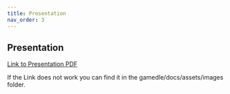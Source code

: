 ```yaml
---
title: Presentation
nav_order: 3
---
```



## Presentation

<a href src="https://github.com/IkeTurtle/gamedle/blob/1278edffd125230d30dc36a69a46d6fd3c35ebd3/docs/assets/images/gamedle_presentation.pdf">Link to Presentation PDF</a>

If the Link does not work you can find it in the gamedle/docs/assets/images folder.


